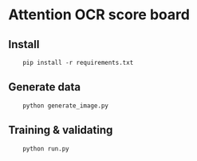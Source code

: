 # Attention OCR score board

## Install
```
    pip install -r requirements.txt
```

## Generate data
```
    python generate_image.py
```

## Training & validating
```
    python run.py
```